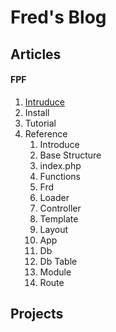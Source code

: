 # Fred's Blog

## Articles

#### FPF

1. [Intruduce](./FPF/Introduce)
2. Install
3. Tutorial
4. Reference
    1. Introduce
    2. Base Structure
    3. index.php
    4. Functions
    5. Frd
    6. Loader
    7. Controller
    8. Template
    9. Layout
    10. App
    11. Db
    12. Db Table
    13. Module
    14. Route


## Projects

